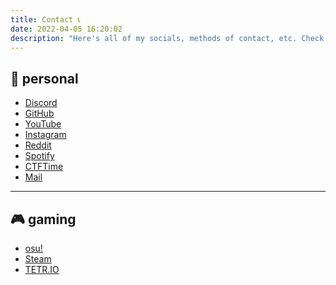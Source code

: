 ```yaml
---
title: Contact 📞
date: 2022-04-05 16:20:02
description: "Here's all of my socials, methods of contact, etc. Check them out!"
---
```

<script src="https://kit.fontawesome.com/129342a70b.js" crossorigin="anonymous"></script>

## 👤 personal
- <i class="fa-brands fa-discord"></i> [Discord](https://enscribe.dev/profile/discord)
- <i class="fa-brands fa-github"></i> [GitHub](https://enscribe.dev/profile/github)
- <i class="fa-brands fa-youtube"></i> [YouTube](https://enscribe.dev/profile/youtube)
- <i class="fa-brands fa-instagram"></i> [Instagram](https://enscribe.dev/profile/instagram)
- <i class="fa-brands fa-reddit"></i> [Reddit](https://enscribe.dev/profile/reddit)
- <i class="fa-brands fa-spotify"></i> [Spotify](https://enscribe.dev/profile/spotify)
- <i class="fa-solid fa-flag"></i> [CTFTime](https://enscribe.dev/profile/ctftime)
- <i class="fa-solid fa-envelope"></i> [Mail](https://enscribe.dev/profile/mail)

---

## 🎮 gaming
- <i class="fa-solid fa-circle-xmark"></i> [osu!](https://enscribe.dev/profile/osu)
- <i class="fa-brands fa-steam"></i> [Steam](https://enscribe.dev/profile/steam)
- <i class="fa-solid fa-gamepad"></i> [TETR.IO](https://enscribe.dev/profile/tetrio)
